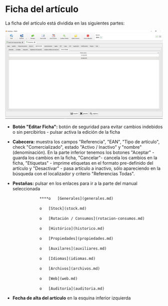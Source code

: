 # Ficha del artículo

La ficha del artículo está dividida en las siguientes partes:

![](../../../../.gitbook/assets/image%20%2882%29.png)

* **Botón "Editar Ficha":** botón de seguridad para evitar cambios indebidos o sin percibirlos - pulsar activa la edición de la ficha
* **Cabecera:** muestra los campos "Referencia", "EAN", "Tipo de artículo", check "Comercializado", estado "Activo / Inactivo" y "nombre" \(denominación\). En la parte inferior tenemos los botones "Aceptar" - guarda los cambios en la ficha, "Cancelar"- cancela los cambios en la ficha, "Etiquetas" - imprime etiquetas en el formato pre-definido del artículo y "Desactivar" - pasa artículo a inactivo, sólo apareciendo en la búsqueda con el localizador y criterio "Referencias Todas".
* **Pestañas:** pulsar en los enlaces para ir a la parte del manual seleccionada

                  ****o   [Generales](generales.md)

                  o   [Stock](stock.md)

                  o   [Rotación / Consumos](rotacion-consumos.md)

                  o   [Histórico](historico.md)

                  o   [Propiedades](propiedades.md)

                  o   [Auxilares](auxiliares.md)

                  o   [Idiomas](idiomas.md)

                  o   [Archivos](archivos.md)

                  o   [Web](web.md)

                  o   [Auditoría](auditoria.md)

* **Fecha de alta del artículo** en la esquina inferior izquierda

